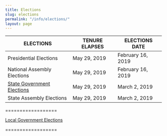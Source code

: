 ```yaml
---
title: Elections
slug: elections
permalink: "/info/elections/"
layout: page
---
```


ELECTIONS | TENURE ELAPSES	| ELECTIONS DATE
------------- | -------------  | -------------
Presidential Elections | May 29, 2019 | February 16, 2019
National Assembly Elections | May 29, 2019 | February 16, 2019
[State Government Elections](/info/state-government-elections "State Government Elections") | May 29, 2019 | March 2, 2019
State Assembly Elections | May 29, 2019 | March 2, 2019

==================

[Local Government Elections](/info/local-government-elections "Local Government Elections")

==================
